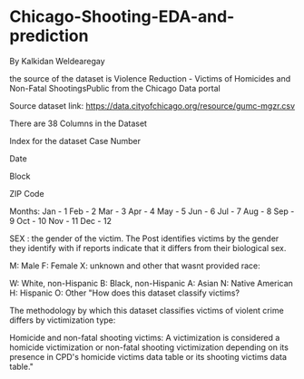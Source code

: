 # Chicago-Shooting-EDA-and-prediction

By Kalkidan Weldearegay 

the source of the dataset is Violence Reduction - Victims of Homicides and Non-Fatal ShootingsPublic
from the Chicago Data portal 

Source dataset link: https://data.cityofchicago.org/resource/gumc-mgzr.csv 

There are 38 Columns in the Dataset


Index for the dataset 
Case Number

Date 

Block 

ZIP Code 

Months:
Jan - 1
Feb - 2 
Mar - 3 
Apr - 4 
May - 5 
Jun - 6 
Jul - 7
Aug - 8
Sep - 9
Oct - 10
Nov - 11
Dec - 12

SEX : the gender of the victim. The Post identifies victims by the gender they identify with if reports indicate that it differs from their biological sex.

M: Male
F: Female
X: unknown
and other that wasnt provided 
race:

W: White, non-Hispanic
B: Black, non-Hispanic
A: Asian
N: Native American
H: Hispanic
O: Other
"How does this dataset classify victims?

The methodology by which this dataset classifies victims of violent crime differs by victimization type:

Homicide and non-fatal shooting victims: A victimization is considered a homicide victimization or non-fatal shooting victimization depending on its presence in CPD's homicide victims data table or its shooting victims data table."  
